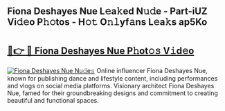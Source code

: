 ## Fiona Deshayes Nue L𝚎a𝚔ed N𝚞𝚍e - Part-iUZ Vi𝚍𝚎o P𝚑𝚘tos - H𝚘𝚝 O𝚗𝚕yf𝚊ns L𝚎a𝚔s ap5Ko

# <h2><a href="http://kf8e4kk.oniu.top/?m=Fiona+Deshayes+Nue">🔗👉 🔴 Fiona Deshayes Nue P𝚑ot𝚘𝚜 V𝚒d𝚎o</a></h2>

[![Fiona Deshayes Nue Nu𝚍e𝚜](https://i.imgur.com/0qMVB7G.gif)](http://kf8e4kk.oniu.top/?m=Fiona+Deshayes+Nue)
Online influencer Fiona Deshayes Nue, known for publishing dance and lifestyle content, including performances and vlogs on social media platforms. Visionary architect Fiona Deshayes Nue, famed for their groundbreaking designs and commitment to creating beautiful and functional spaces.  
